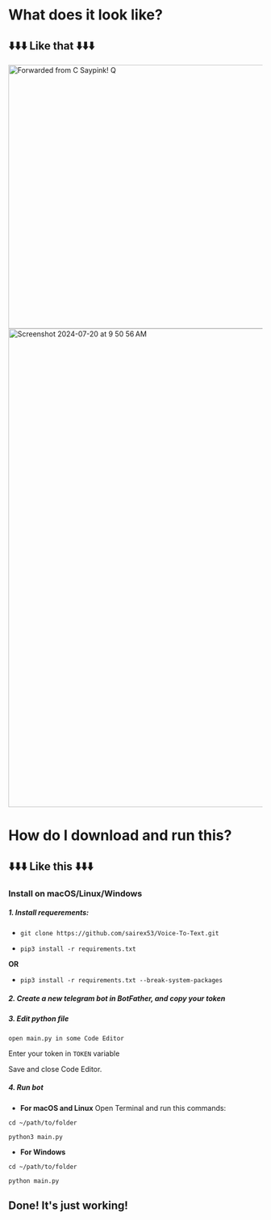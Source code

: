 # What does it look like?
## ⬇️⬇️⬇️ **Like that** ⬇️⬇️⬇️
<img width="522" alt="Forwarded from C Saypink! Q" src="https://github.com/user-attachments/assets/d266d5fb-14a9-4e87-9f6c-a87349efe931">
<img width="947" alt="Screenshot 2024-07-20 at 9 50 56 AM" src="https://github.com/user-attachments/assets/39055ae3-274f-43f4-b281-95315f31e989">

# How do I download and run this?
## ⬇️⬇️⬇️ Like this ⬇️⬇️⬇️
### Install on macOS/Linux/Windows
##### 1. Install requerements:
- `git clone https://github.com/sairex53/Voice-To-Text.git`

- `pip3 install -r requirements.txt`

**OR**

- `pip3 install -r requirements.txt --break-system-packages`
##### 2. Create a new telegram bot in BotFather, and copy your token
##### 3. Edit python file
`open main.py in some Code Editor`

Enter your token in `TOKEN` variable

Save and close Code Editor.
##### 4. Run bot
- **For macOS and Linux**
Open Terminal and run this commands:

`cd ~/path/to/folder`

`python3 main.py`

- **For Windows**

`cd ~/path/to/folder`

`python main.py`

## Done! It's just working!
